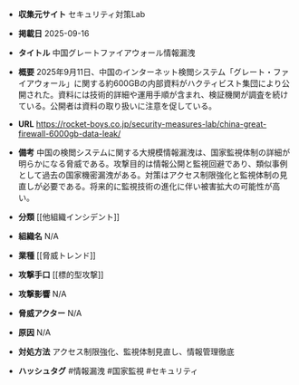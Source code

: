 - **収集元サイト**
セキュリティ対策Lab

- **掲載日**
2025-09-16

- **タイトル**
中国グレートファイアウォール情報漏洩

- **概要**
2025年9月11日、中国のインターネット検閲システム「グレート・ファイアウォール」に関する約600GBの内部資料がハクティビスト集団により公開された。資料には技術的詳細や運用手順が含まれ、検証機関が調査を続けている。公開者は資料の取り扱いに注意を促している。

- **URL**
https://rocket-boys.co.jp/security-measures-lab/china-great-firewall-6000gb-data-leak/

- **備考**
中国の検閲システムに関する大規模情報漏洩は、国家監視体制の詳細が明らかになる脅威である。攻撃目的は情報公開と監視回避であり、類似事例として過去の国家機密漏洩がある。対策はアクセス制限強化と監視体制の見直しが必要である。将来的に監視技術の進化に伴い被害拡大の可能性が高い。

- **分類**
[[他組織インシデント]]

- **組織名**
N/A

- **業種**
[[脅威トレンド]]

- **攻撃手口**
[[標的型攻撃]]

- **攻撃影響**
N/A

- **脅威アクター**
N/A

- **原因**
N/A

- **対処方法**
アクセス制限強化、監視体制見直し、情報管理徹底

- **ハッシュタグ**
#情報漏洩 #国家監視 #セキュリティ
